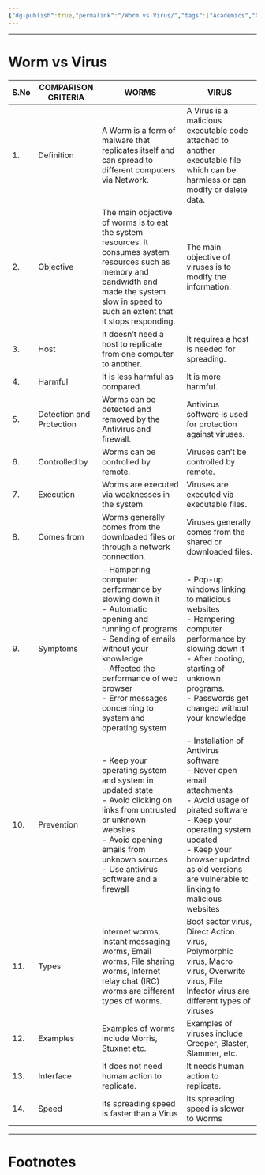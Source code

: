 ```yaml
---
{"dg-publish":true,"permalink":"/Worm vs Virus/","tags":["Academics","CyberSec"]}
---
```




---
# Worm vs Virus

| S.No | COMPARISON CRITERIA      | WORMS                                                                                                                                                                                                                                                       | VIRUS                                                                                                                                                                                                                                              |
| ---- | ------------------------ | ----------------------------------------------------------------------------------------------------------------------------------------------------------------------------------------------------------------------------------------------------------- | -------------------------------------------------------------------------------------------------------------------------------------------------------------------------------------------------------------------------------------------------- |
| 1.   | Definition               | A Worm is a form of malware that replicates itself and can spread to different computers via Network.                                                                                                                                                       | A Virus is a malicious executable code attached to another executable file which can be harmless or can modify or delete data.                                                                                                                     |
| 2.   | Objective                | The main objective of worms is to eat the system resources. It consumes system resources such as memory and bandwidth and made the system slow in speed to such an extent that it stops responding.                                                         | The main objective of viruses is to modify the information.                                                                                                                                                                                        |
| 3.   | Host                     | It doesn’t need a host to replicate from one computer to another.                                                                                                                                                                                           | It requires a host is needed for spreading.                                                                                                                                                                                                        |
| 4.   | Harmful                  | It is less harmful as compared.                                                                                                                                                                                                                             | It is more harmful.                                                                                                                                                                                                                                |
| 5.   | Detection and Protection | Worms can be detected and removed by the Antivirus and firewall.                                                                                                                                                                                            | Antivirus software is used for protection against viruses.                                                                                                                                                                                         |
| 6.   | Controlled by            | Worms can be controlled by remote.                                                                                                                                                                                                                          | Viruses can’t be controlled by remote.                                                                                                                                                                                                             |
| 7.   | Execution                | Worms are executed via weaknesses in the system.                                                                                                                                                                                                            | Viruses are executed via executable files.                                                                                                                                                                                                         |
| 8.   | Comes from               | Worms generally comes from the downloaded files or through a network connection.                                                                                                                                                                            | Viruses generally comes from the shared or downloaded files.                                                                                                                                                                                       |
| 9.   | Symptoms                 | - Hampering computer performance by slowing down it<br>- Automatic opening and running of programs<br>- Sending of emails without your knowledge<br>- Affected the performance of web browser<br>- Error messages concerning to system and operating system | - Pop-up windows linking to malicious websites<br>- Hampering computer performance by slowing down it<br>- After booting, starting of unknown programs.<br>- Passwords get changed without your knowledge                                          |
| 10.  | Prevention               | - Keep your operating system and system in updated state<br>- Avoid clicking on links from untrusted or unknown websites<br>- Avoid opening emails from unknown sources<br>- Use antivirus software and a firewall                                          | - Installation of Antivirus software<br>- Never open email attachments<br>- Avoid usage of pirated software<br>- Keep your operating system updated<br>- Keep your browser updated as old versions are vulnerable to linking to malicious websites |
| 11.  | Types                    | Internet worms, Instant messaging worms, Email worms, File sharing worms, Internet relay chat (IRC) worms are different types of worms.                                                                                                                     | Boot sector virus, Direct Action virus, Polymorphic virus, Macro virus, Overwrite virus, File Infector virus are different types of viruses                                                                                                        |
| 12.  | Examples                 | Examples of worms include Morris, Stuxnet etc.                                                                                                                                                                                                              | Examples of viruses include Creeper, Blaster, Slammer, etc.                                                                                                                                                                                        |
| 13.  | Interface                | It does not need human action to replicate.                                                                                                                                                                                                                 | It needs human action to replicate.                                                                                                                                                                                                                |
| 14.  | Speed                    | Its spreading speed is faster than a Virus                                                                                                                                                                                                                  | Its spreading speed is slower to Worms                                                                                                                                                                                                             |

---
# Footnotes
